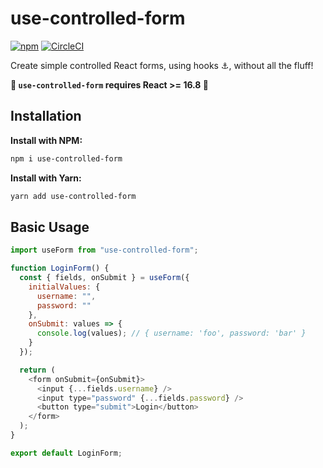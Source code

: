 # use-controlled-form

[![npm](https://img.shields.io/npm/v/use-controlled-form.svg)](https://www.npmjs.com/package/use-controlled-form)
[![CircleCI](https://circleci.com/gh/coreyleelarson/use-controlled-form.svg?style=svg)](https://circleci.com/gh/coreyleelarson/use-controlled-form)

Create simple controlled React forms, using hooks ⚓, without all the fluff!

**🚨 `use-controlled-form` requires React >= 16.8 🚨**

## Installation

**Install with NPM:**

```bash
npm i use-controlled-form
```

**Install with Yarn:**

```bash
yarn add use-controlled-form
```

## Basic Usage

```javascript
import useForm from "use-controlled-form";

function LoginForm() {
  const { fields, onSubmit } = useForm({
    initialValues: {
      username: "",
      password: ""
    },
    onSubmit: values => {
      console.log(values); // { username: 'foo', password: 'bar' }
    }
  });

  return (
    <form onSubmit={onSubmit}>
      <input {...fields.username} />
      <input type="password" {...fields.password} />
      <button type="submit">Login</button>
    </form>
  );
}

export default LoginForm;
```
